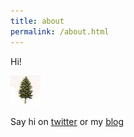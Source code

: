 ```yaml
---
title: about
permalink: /about.html
---
```


Hi!

![tree][logo]

Say hi on [twitter][1] or my [blog][2]

[logo]: /assets/img/hackr_logo.jpg
[1]: https://twitter.com/hackr
[2]: https://hackr.de/